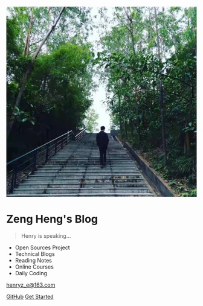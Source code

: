 ![logo](_media/cover.jpg ':size=15%')

# Zeng Heng's Blog

> Henry is speaking...

- Open Sources Project
- Technical Blogs
- Reading Notes
- Online Courses
- Daily Coding

henryz_e@163.com

[GitHub](https://github.com/henryZe)
[Get Started](./README)